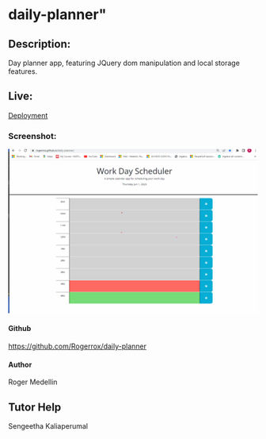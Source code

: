 # daily-planner"

## Description:
Day planner app, featuring JQuery dom manipulation and local storage features.

## Live:
[Deployment](https://rogerrox.github.io/daily-planner/)

### Screenshot:
![Screenshot](https://github.com/Rogerrox/daily-planner/blob/main/assets/screenshot.png)

#### Github
https://github.com/Rogerrox/daily-planner

#### Author
Roger Medellin

## Tutor Help
Sengeetha Kaliaperumal